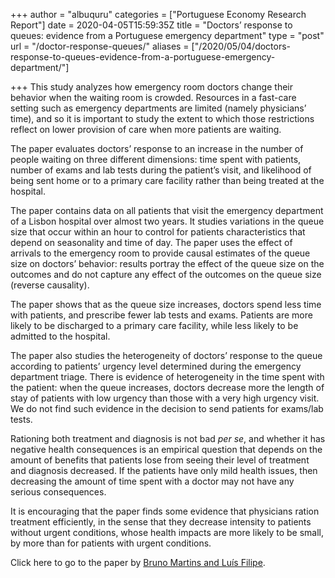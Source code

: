 +++
author = "albuquru"
categories = ["Portuguese Economy Research Report"]
date = 2020-04-05T15:59:35Z
title = "Doctors’ response to queues: evidence from a Portuguese emergency department"
type = "post"
url = "/doctor-response-queues/"
aliases = ["/2020/05/04/doctors-response-to-queues-evidence-from-a-portuguese-emergency-department/"]

+++
This study analyzes how emergency room doctors change their behavior when the waiting room is crowded. Resources in a fast-care setting such as emergency departments are limited (namely physicians’ time), and so it is important to study the extent to which those restrictions reflect on lower provision of care when more patients are waiting.

The paper evaluates doctors’ response to an increase in the number of people waiting on three different dimensions: time spent with patients, number of exams and lab tests during the patient’s visit, and likelihood of being sent home or to a primary care facility rather than being treated at the hospital.

The paper contains data on all patients that visit the emergency department of a Lisbon hospital over almost two years. It studies variations in the queue size that occur within an hour to control for patients characteristics that depend on seasonality and time of day. The paper uses the effect of arrivals to the emergency room to provide causal estimates of the queue size on doctors’ behavior: results portray the effect of the queue size on the outcomes and do not capture any effect of the outcomes on the queue size (reverse causality).

The paper shows that as the queue size increases, doctors spend less time with patients, and prescribe fewer lab tests and exams. Patients are more likely to be discharged to a primary care facility, while less likely to be admitted to the hospital.

The paper also studies the heterogeneity of doctors’ response to the queue according to patients’ urgency level determined during the emergency department triage. There is evidence of heterogeneity in the time spent with the patient: when the queue increases, doctors decrease more the length of stay of patients with low urgency than those with a very high urgency visit. We do not find such evidence in the decision to send patients for exams/lab tests.

Rationing both treatment and diagnosis is not bad _per se_, and whether it has negative health consequences is an empirical question that depends on the amount of benefits that patients lose from seeing their level of treatment and diagnosis decreased. If the patients have only mild health issues, then decreasing the amount of time spent with a doctor may not have any serious consequences.

It is encouraging that the paper finds some evidence that physicians ration treatment efficiently, in the sense that they decrease intensity to patients without urgent conditions, whose health impacts are more likely to be small, by more than for patients with urgent conditions.

Click here to go to the paper by [Bruno Martins and Luís Filipe](https://onlinelibrary.wiley.com/doi/abs/10.1002/hec.3957).
